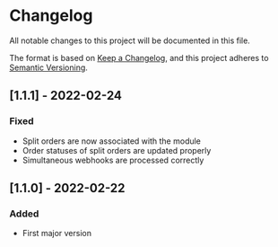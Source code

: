 # Changelog
All notable changes to this project will be documented in this file.

The format is based on [Keep a Changelog](https://keepachangelog.com/en/1.0.0/),
and this project adheres to [Semantic Versioning](https://semver.org/spec/v2.0.0.html).

## [1.1.1] - 2022-02-24
### Fixed

- Split orders are now associated with the module
- Order statuses of split orders are updated properly
- Simultaneous webhooks are processed correctly

## [1.1.0] - 2022-02-22
### Added

- First major version
